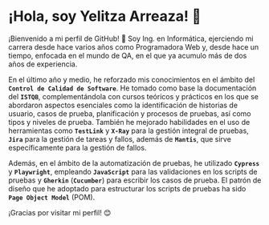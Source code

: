 <!--
**yarreaza/yarreaza** is a ✨ _special_ ✨ repository because its `README.md` (this file) appears on your GitHub profile.

Here are some ideas to get you started:

- 🔭 I’m currently working on ...
- 🌱 I’m currently learning ...
- 👯 I’m looking to collaborate on ...
- 🤔 I’m looking for help with ...
- 💬 Ask me about ...
- 📫 How to reach me: ...
- 😄 Pronouns: ...
- ⚡ Fun fact: ...
-->

# ¡Hola, soy Yelitza Arreaza! 👋

¡Bienvenido a mi perfil de GitHub! 👋 Soy Ing. en Informática, ejerciendo mi carrera desde hace varios años como Programadora Web y, desde hace un tiempo, enfocada en el mundo de QA, en el que ya acumulo más de dos años de experiencia.

En el último año y medio, he reforzado mis conocimientos en el ámbito del **`Control de Calidad de Software`**. He tomado como base la documentación del **`ISTQB`**, complementándola con cursos teóricos y prácticos en los que se abordaron aspectos esenciales como la identificación de historias de usuario, casos de prueba, planificación y procesos de pruebas, así como tipos y niveles de prueba. También he mejorado habilidades en el uso de herramientas como **`TestLink`** y **`X-Ray`** para la gestión integral de pruebas, **`Jira`** para la gestión de tareas y fallos, además de **`Mantis`**, que sirve específicamente para la gestión de fallos.

Además, en el ámbito de la automatización de pruebas, he utilizado **`Cypress`** y **`Playwright`**, empleando **`JavaScript`** para las validaciones en los scripts de pruebas y **`Gherkin`** (**`Cucumber`**) para escribir los casos de prueba. El patrón de diseño que he adoptado para estructurar los scripts de pruebas ha sido **`Page Object Model`** (POM).

¡Gracias por visitar mi perfil! 😊

